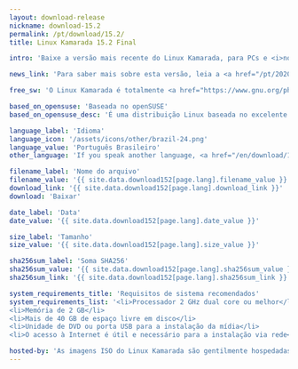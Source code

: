 ```yaml
---
layout: download-release
nickname: download-15.2
permalink: /pt/download/15.2/
title: Linux Kamarada 15.2 Final

intro: 'Baixe a versão mais recente do Linux Kamarada, para PCs e <i>notebooks</i>.'

news_link: 'Para saber mais sobre esta versão, leia a <a href="/pt/2020/09/11/linux-kamarada-15.2-venha-para-o-lado-verde-elegante-e-moderno-da-forca">notícia de lançamento</a>.'

free_sw: 'O Linux Kamarada é totalmente <a href="https://www.gnu.org/philosophy/free-sw.pt-br.html"><strong>livre</strong></a> para baixar, usar e compartilhar.'

based_on_opensuse: 'Baseada no openSUSE'
based_on_opensuse_desc: 'É uma distribuição Linux baseada no excelente <a href="/pt/2020/07/02/versao-15.2-do-opensuse-leap-traz-novos-e-empolgantes-pacotes-de-inteligencia-artificial-aprendizagem-de-maquina-e-containers">openSUSE Leap</a> — distribuição híbrida de empresa e comunidade do <a href="http://opensuse.org">openSUSE</a> — e contém personalizações.'

language_label: 'Idioma'
language_icon: '/assets/icons/other/brazil-24.png'
language_value: 'Português Brasileiro'
other_language: 'If you speak another language, <a href="/en/download/15.2">click here</a>.'

filename_label: 'Nome do arquivo'
filename_value: '{{ site.data.download152[page.lang].filename_value }}'
download_link: '{{ site.data.download152[page.lang].download_link }}'
download: 'Baixar'

date_label: 'Data'
date_value: '{{ site.data.download152[page.lang].date_value }}'

size_label: 'Tamanho'
size_value: '{{ site.data.download152[page.lang].size_value }}'

sha256sum_label: 'Soma SHA256'
sha256sum_value: '{{ site.data.download152[page.lang].sha256sum_value }}'
sha256sum_link: '{{ site.data.download152[page.lang].sha256sum_link }}'

system_requirements_title: 'Requisitos de sistema recomendados'
system_requirements_list: '<li>Processador 2 GHz dual core ou melhor</li>
<li>Memória de 2 GB</li>
<li>Mais de 40 GB de espaço livre em disco</li>
<li>Unidade de DVD ou porta USB para a instalação da mídia</li>
<li>O acesso à Internet é útil e necessário para a instalação via rede</li>'

hosted-by: 'As imagens ISO do Linux Kamarada são gentilmente hospedadas pela'
---
```

